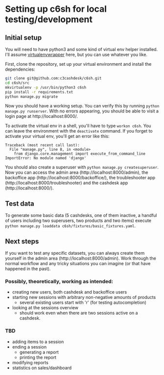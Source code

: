 # Setting up c6sh for local testing/development

## Initial setup

You will need to have python3 and some kind of virtual env helper installed. I'll assume
[virtualenvwrapper](https://virtualenvwrapper.readthedocs.io/en/latest/) here, but you can use whatever you like.

First, clone the repository, set up your virtual environment and install the dependencies:

```bash
git clone git@github.com:c3cashdesk/c6sh.git
cd c6sh/src
mkvirtualenv -p /usr/bin/python3 c6sh
pip install -r requirements.txt
python manage.py migrate
```

Now you should have a working setup. You can verify this by running `python manage.py runserver`. With no errors
appearing, you should be able to visit a login page at http://localhost:8000/.

To activate the virtual env in a shell, you'll have to type `workon c6sh`. You can leave the environment with the
`deactivate` command. If you forget to activate your virtual env, you'll get an error like this:

```
Traceback (most recent call last):
  File "manage.py", line 8, in <module>
    from django.core.management import execute_from_command_line
ImportError: No module named 'django'
```

You should also create a superuser with `python manage.py createsuperuser`. Now you can access the admin area
(http://localhost:8000/admin), the backoffice app (http://localhost:8000/backoffice/), the troubleshooter app
(http://localhost:8000/troubleshooter) and the cashdesk app (http://localhost:8000/).


## Test data

To generate some basic data (5 cashdesks, one of them inactive, a handful of users including two superusers, two
products and two items) execute `python manage.py loaddata c6sh/fixtures/basic_fixtures.yaml`.


## Next steps

If you want to test any specific datasets, you can always create them yourself in the admin area
(http://localhost:8000/admin). Work through the normal workflow and any tricky situations you can imagine (or that have
happened in the past).

### Possibly, theoretically, working as intended:

 - creating new users, both cashdesk and backoffice users
 - starting new sessions with arbitrary non-negative amounts of products
    - several existing users start with 'r' (for testing autocompletion)
 - looking at the sessions overview
    - should work even when there are two sessions active on a cashdesk.


### TBD

 - adding items to a session
 - ending a session
    - generating a report
    - printing the report
 - modifying reports
 - statistics on sales/dashboard
